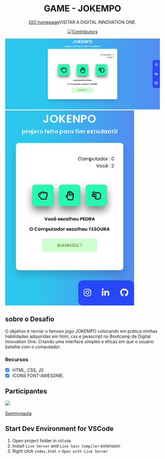 <h1 align="center">
GAME - JOKEMPO
</h1>

<p align="center"><a href="https://web.digitalinnovation.one/home">DIO homepage</a>VISITAR A DIGITAL INNOVATION ONE.</p>

<p align="center">
  <a href="https://www.linkedin.com/in/samuel-diogo-769274195/">
    <img src="https://img.shields.io/github/contributors/rocketseat-content/youtube-clone-vercel-homepage?color=%236633cc&logoColor=%236633cc&style=flat" alt="Contributors">
  </a>
</p>

<img src="/images/slide1.png">
<img src="/images/slide2.png">

## sobre o Desafio

O objetivo é recriar o famoso jogo JOKEMPO colocando em prática minhas habilidades adquiridas em html, css e javascript no Bootcamp da Digital Innovation One. Criando uma interface simples e eficaz em que o usuário batalhe com o computador.

### Recursos

- [x] HTML, CSS, JS
- [x] ICONS FONT-AWESOME.

## Participantes

[<img src="https://avatars.githubusercontent.com/u/78274299?s=460&u=ff8ad4d8a803bf74541ca2b3e40b85402496f657&v=4" width="75px;"/>](https://github.com/Sammynauta)

[Sammynauta](https://github.com/Sammynauta)

## Start Dev Environment for VSCode

1. Open project folder in `VSCode`
2. Install `Live Server` and `Live Sass Compiler` extension
3. Right click `index.html` > `Open with Live Server`